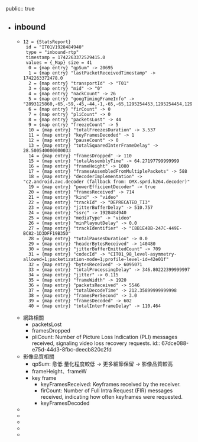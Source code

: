 public:: true

- ## inbound
	- ```
	  12 = {StatsReport} 
	   id = "IT01V1928484940"
	   type = "inbound-rtp"
	   timestamp = 1742263372529415.0
	   values = {_Map} size = 41
	    0 = {map entry} "qpSum" -> 20695
	    1 = {map entry} "lastPacketReceivedTimestamp" -> 1742263372478.0
	    2 = {map entry} "transportId" -> "T01"
	    3 = {map entry} "mid" -> "0"
	    4 = {map entry} "nackCount" -> 26
	    5 = {map entry} "googTimingFrameInfo" -> "2893125860,-65,-59,-45,-44,-1,-65,-65,1295254453,1295254454,1295254520,1295255042,1295255244,0,1"
	    6 = {map entry} "firCount" -> 0
	    7 = {map entry} "pliCount" -> 0
	    8 = {map entry} "packetsLost" -> 44
	    9 = {map entry} "freezeCount" -> 5
	    10 = {map entry} "totalFreezesDuration" -> 3.537
	    11 = {map entry} "keyFramesDecoded" -> 1
	    12 = {map entry} "pauseCount" -> 0
	    13 = {map entry} "totalSquaredInterFrameDelay" -> 28.500540000000033
	    14 = {map entry} "framesDropped" -> 110
	    15 = {map entry} "totalAssemblyTime" -> 64.27197799999999
	    16 = {map entry} "frameHeight" -> 1080
	    17 = {map entry} "framesAssembledFromMultiplePackets" -> 588
	    18 = {map entry} "decoderImplementation" -> "c2.android.avc.decoder (fallback from: OMX.sprd.h264.decoder)"
	    19 = {map entry} "powerEfficientDecoder" -> true
	    20 = {map entry} "framesReceived" -> 714
	    21 = {map entry} "kind" -> "video"
	    22 = {map entry} "trackId" -> "DEPRECATED_TI3"
	    23 = {map entry} "jitterBufferDelay" -> 510.757
	    24 = {map entry} "ssrc" -> 1928484940
	    25 = {map entry} "mediaType" -> "video"
	    26 = {map entry} "minPlayoutDelay" -> 0.0
	    27 = {map entry} "trackIdentifier" -> "C8B1E4BB-247C-449E-BC82-1D3DFF19B35D"
	    28 = {map entry} "totalPausesDuration" -> 0.0
	    29 = {map entry} "headerBytesReceived" -> 140480
	    30 = {map entry} "jitterBufferEmittedCount" -> 709
	    31 = {map entry} "codecId" -> "CIT01_98_level-asymmetry-allowed=1;packetization-mode=1;profile-level-id=42e01f"
	    32 = {map entry} "bytesReceived" -> 6095071
	    33 = {map entry} "totalProcessingDelay" -> 346.80222399999997
	    34 = {map entry} "jitter" -> 0.115
	    35 = {map entry} "frameWidth" -> 1920
	    36 = {map entry} "packetsReceived" -> 5546
	    37 = {map entry} "totalDecodeTime" -> 212.35899999999998
	    38 = {map entry} "framesPerSecond" -> 3.0
	    39 = {map entry} "framesDecoded" -> 602
	    40 = {map entry} "totalInterFrameDelay" -> 110.464
	  ```
	- 網路相關
		- packetsLost
		- framesDropped
		- pliCount: Number of Picture Loss Indication (PLI) messages received, signaling video loss recovery requests.
		  id:: 67dce088-e75d-44d3-8fbc-deecb820c2fd
	- 影像品質相關
		- qpSum: 愈低 量化程度較低 → 更多細節保留 → 影像品質較高
		- frameHeight、frameW
		- key frame
			- keyFramesReceived: Keyframes received by the receiver.
			- firCount: Number of Full Intra Request (FIR) messages received, indicating how often keyframes were requested.
			- keyFramesDecoded
	-
	-
	-
	-
	-
